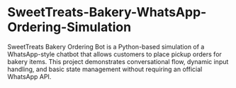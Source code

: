 # SweetTreats-Bakery-WhatsApp-Ordering-Simulation
SweetTreats Bakery Ordering Bot is a Python-based simulation of a WhatsApp-style chatbot that allows customers to place pickup orders for bakery items. This project demonstrates conversational flow, dynamic input handling, and basic state management without requiring an official WhatsApp API.
